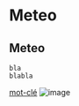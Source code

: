 # Meteo

## Meteo

```
bla
blabla
```
[mot-clé](https://fr.rs-online.com/web/p/products/1373331/?grossPrice=Y&cm_mmc=FR-PLA-DS3A-_-google-_-PLA_FR_FR_Cordons_Et_Fils-_-C%C3%A2bles_Et_Cordons_R%C3%A9seaux_And_Fibre_Optique%7CCordons_Fibre_Optique-_-PRODUCT_GROUP&matchtype=&pla-296303633664&gclid=Cj0KCQjw7sDlBRC9ARIsAD-pDFoWwGMoMGfnYk5w7RdrS0m84TuIH971IAvHV7nJnTSXndXcEjHA8HMaApQQEALw_wcB&gclsrc=aw.ds)
![image](https://commons.wikimedia.org/wiki/File:Solar_prominence_from_STEREO_spacecraft_September_29,_2008.jpg?uselang=fr)
